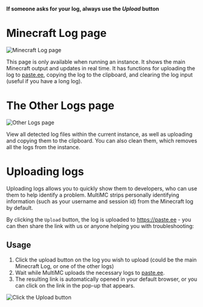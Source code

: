 **If someone asks for your log, always use the _Upload_ button**

# Minecraft Log page

![Minecraft Log page](https://i.imgur.com/l8EKLi1.png)

This page is only available when running an instance. It shows the main Minecraft output and updates in real time. It has functions for uploading the log to [paste.ee](http://paste.ee/), copying the log to the clipboard, and clearing the log input (useful if you have a long log).

# The Other Logs page

![Other Logs page](https://i.imgur.com/bI38nbf.png)

View all detected log files within the current instance, as well as uploading and copying them to the clipboard. You can also clean them, which removes all the logs from the instance.

# Uploading logs

Uploading logs allows you to quickly show them to developers, who can use them to help identify a problem. MultiMC strips personally identifying information (such as your username and session id) from the Minecraft log by default.

By clicking the `Upload` button, the log is uploaded to https://paste.ee - you can then share the link with us or anyone helping you with troubleshooting:

## Usage

1. Click the upload button on the log you wish to upload (could be the main Minecraft Log, or one of the other logs)
2. Wait while MultiMC uploads the necessary logs to [paste.ee](http://paste.ee/).
3. The resulting link is automatically opened in your default browser, or you can click on the link in the pop-up that appears.

![Click the Upload button](https://user-images.githubusercontent.com/203326/34646426-022c94ac-f368-11e7-95a2-5eb5861b2f0c.png)
